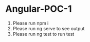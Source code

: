 # Angular-POC-1
1. Please run npm i
2. Please run ng serve to see output
3. Please run ng test to run test
